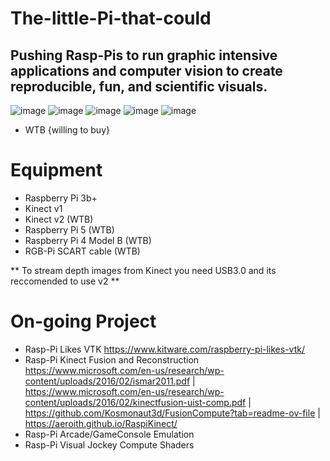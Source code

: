 # The-little-Pi-that-could
Pushing Rasp-Pis to run graphic intensive applications and computer vision to create reproducible, fun, and scientific visuals.
-
![image](https://github.com/user-attachments/assets/ced0eb14-af74-415d-bf21-03615af04d79)
![image](https://github.com/user-attachments/assets/0a696b45-d8f9-4e28-9094-d24d35b86f54)
![image](https://github.com/user-attachments/assets/a0e38857-47f5-4969-8fb6-cf3f09dcc03e)
![image](https://github.com/user-attachments/assets/8beab1b6-8100-4ae1-871b-813104dc5270)
![image](https://github.com/user-attachments/assets/09cbdb53-9c08-487d-8d39-d57af67c8850)






- WTB {willing to buy}
# Equipment
- Raspberry Pi 3b+
- Kinect v1
- Kinect v2 (WTB)
- Raspberry Pi 5 (WTB)
- Raspberry Pi 4 Model B (WTB)
- RGB-Pi SCART cable (WTB)

** To stream depth images from Kinect you need USB3.0 and its reccomended to use v2 **


# On-going Project
- Rasp-Pi Likes VTK https://www.kitware.com/raspberry-pi-likes-vtk/
- Rasp-Pi Kinect Fusion and Reconstruction
 https://www.microsoft.com/en-us/research/wp-content/uploads/2016/02/ismar2011.pdf |
 https://www.microsoft.com/en-us/research/wp-content/uploads/2016/02/kinectfusion-uist-comp.pdf | https://github.com/Kosmonaut3d/FusionCompute?tab=readme-ov-file | https://aeroith.github.io/RaspiKinect/
- Rasp-Pi Arcade/GameConsole Emulation
- Rasp-Pi Visual Jockey Compute Shaders



